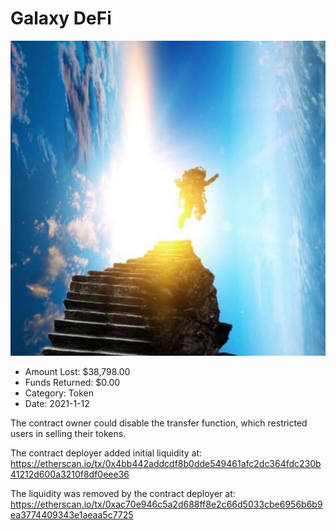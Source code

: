 # Galaxy DeFi
![Galaxy DeFi](/rektimages/Galaxy-DeFi.png)
- Amount Lost: $38,798.00
- Funds Returned: $0.00
- Category: Token
- Date: 2021-1-12

The contract owner could disable the transfer function, which restricted users in selling their tokens.  
  
The contract deployer added initial liquidity at:  
https://etherscan.io/tx/0x4bb442addcdf8b0dde549461afc2dc364fdc230b41212d600a3210f8df0eee36  
  
The liquidity was removed by the contract deployer at:  
https://etherscan.io/tx/0xac70e946c5a2d688ff8e2c66d5033cbe6956b6b9ea3774409343e1aeaa5c7725



